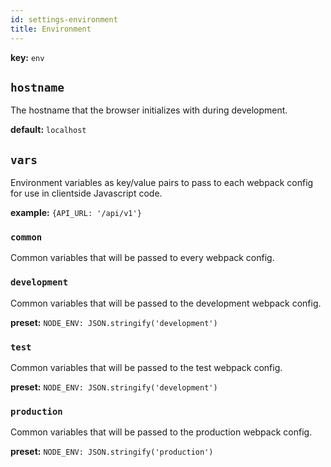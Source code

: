 ```yaml
---
id: settings-environment
title: Environment
---
```


**key:** `env`

## `hostname`
The hostname that the browser initializes with during development.

**default:**
`localhost`

## `vars`
Environment variables as key/value pairs to pass to each webpack config for use in clientside Javascript code.

**example:**
`{API_URL: '/api/v1'}`

### `common`
Common variables that will be passed to every webpack config.

### `development`
Common variables that will be passed to the development webpack config.

**preset:**
`NODE_ENV: JSON.stringify('development')`

### `test`
Common variables that will be passed to the test webpack config.

**preset:**
`NODE_ENV: JSON.stringify('development')`

### `production`
Common variables that will be passed to the production webpack config.

**preset:**
`NODE_ENV: JSON.stringify('production')`
